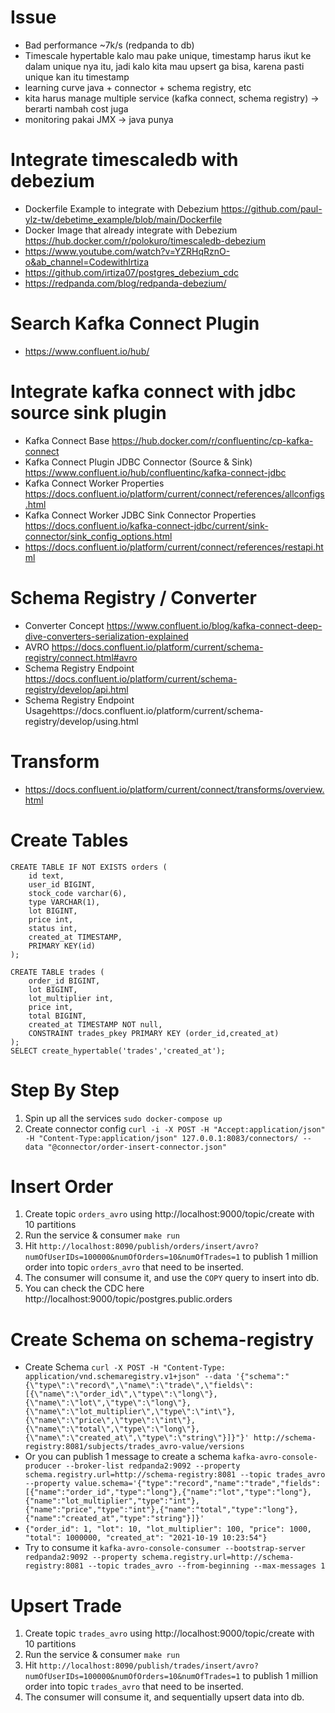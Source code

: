 # Issue

- Bad performance ~7k/s (redpanda to db)
- Timescale hypertable kalo mau pake unique, timestamp harus ikut ke dalam unique nya itu, jadi kalo kita mau upsert ga bisa, karena pasti unique kan itu timestamp
- learning curve java + connector + schema registry, etc
- kita harus manage multiple service (kafka connect, schema registry) -> berarti nambah cost juga
- monitoring pakai JMX -> java punya


# Integrate timescaledb with debezium

- Dockerfile Example to integrate with Debezium https://github.com/paul-ylz-tw/debetime_example/blob/main/Dockerfile
- Docker Image that already integrate with Debezium https://hub.docker.com/r/polokuro/timescaledb-debezium
- https://www.youtube.com/watch?v=YZRHqRznO-o&ab_channel=CodewithIrtiza
- https://github.com/irtiza07/postgres_debezium_cdc
- https://redpanda.com/blog/redpanda-debezium/

# Search Kafka Connect Plugin

- https://www.confluent.io/hub/

# Integrate kafka connect with jdbc source sink plugin

- Kafka Connect Base https://hub.docker.com/r/confluentinc/cp-kafka-connect
- Kafka Connect Plugin JDBC Connector (Source & Sink) https://www.confluent.io/hub/confluentinc/kafka-connect-jdbc
- Kafka Connect Worker Properties https://docs.confluent.io/platform/current/connect/references/allconfigs.html
- Kafka Connect Worker JDBC Sink Connector Properties https://docs.confluent.io/kafka-connect-jdbc/current/sink-connector/sink_config_options.html
- https://docs.confluent.io/platform/current/connect/references/restapi.html

# Schema Registry / Converter

- Converter Concept https://www.confluent.io/blog/kafka-connect-deep-dive-converters-serialization-explained
- AVRO https://docs.confluent.io/platform/current/schema-registry/connect.html#avro
- Schema Registry Endpoint https://docs.confluent.io/platform/current/schema-registry/develop/api.html
- Schema Registry Endpoint Usagehttps://docs.confluent.io/platform/current/schema-registry/develop/using.html

# Transform

- https://docs.confluent.io/platform/current/connect/transforms/overview.html

# Create Tables

```
CREATE TABLE IF NOT EXISTS orders (
    id text,
    user_id BIGINT,
    stock_code varchar(6),
    type VARCHAR(1),
    lot BIGINT,
    price int,
    status int,
    created_at TIMESTAMP,
    PRIMARY KEY(id)
);

CREATE TABLE trades (
    order_id BIGINT,
    lot BIGINT,
    lot_multiplier int,
    price int,
    total BIGINT,
    created_at TIMESTAMP NOT null,
    CONSTRAINT trades_pkey PRIMARY KEY (order_id,created_at)
);
SELECT create_hypertable('trades','created_at');
```

# Step By Step

1. Spin up all the services `sudo docker-compose up`
2. Create connector config `curl -i -X POST -H "Accept:application/json" -H "Content-Type:application/json" 127.0.0.1:8083/connectors/ --data "@connector/order-insert-connector.json"`

# Insert Order

1. Create topic `orders_avro` using http://localhost:9000/topic/create with 10 partitions
2. Run the service & consumer `make run`
3. Hit `http://localhost:8090/publish/orders/insert/avro?numOfUserIDs=100000&numOfOrders=10&numOfTrades=1` to publish 1 million order into topic `orders_avro` that need to be inserted.
4. The consumer will consume it, and use the `COPY` query to insert into db.
5. You can check the CDC here http://localhost:9000/topic/postgres.public.orders

# Create Schema on schema-registry
- Create Schema `curl -X POST -H "Content-Type: application/vnd.schemaregistry.v1+json" --data '{"schema":"{\"type\":\"record\",\"name\":\"trade\",\"fields\":[{\"name\":\"order_id\",\"type\":\"long\"},{\"name\":\"lot\",\"type\":\"long\"},{\"name\":\"lot_multiplier\",\"type\":\"int\"},{\"name\":\"price\",\"type\":\"int\"},{\"name\":\"total\",\"type\":\"long\"},{\"name\":\"created_at\",\"type\":\"string\"}]}"}' http://schema-registry:8081/subjects/trades_avro-value/versions`
- Or you can publish 1 message to create a schema `kafka-avro-console-producer --broker-list redpanda2:9092 --property schema.registry.url=http://schema-registry:8081 --topic trades_avro --property value.schema='{"type":"record","name":"trade","fields":[{"name":"order_id","type":"long"},{"name":"lot","type":"long"},{"name":"lot_multiplier","type":"int"},{"name":"price","type":"int"},{"name":"total","type":"long"},{"name":"created_at","type":"string"}]}'`
- `{"order_id": 1, "lot": 10, "lot_multiplier": 100, "price": 1000, "total": 1000000, "created_at": "2021-10-19 10:23:54"}`
- Try to consume it `kafka-avro-console-consumer --bootstrap-server redpanda2:9092 --property schema.registry.url=http://schema-registry:8081 --topic trades_avro --from-beginning --max-messages 1`

# Upsert Trade

1. Create topic `trades_avro` using http://localhost:9000/topic/create with 10 partitions
2. Run the service & consumer `make run`
3. Hit `http://localhost:8090/publish/trades/insert/avro?numOfUserIDs=100000&numOfOrders=10&numOfTrades=1` to publish 1 million order into topic `trades_avro` that need to be inserted.
4. The consumer will consume it, and sequentially upsert data into db.
